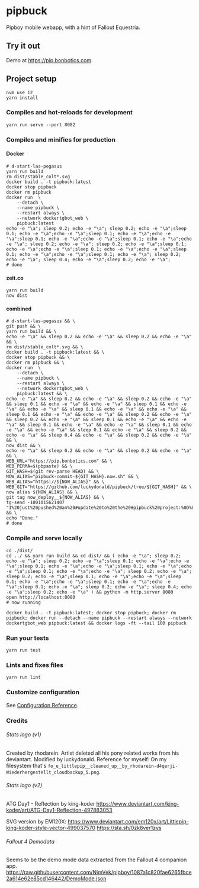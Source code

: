 # pipbuck

Pipboy mobile webapp, with a hint of Fallout Equestria.

## Try it out

Demo at https://pip.bonbotics.com.


## Project setup
```
nvm use 12
yarn install
```

### Compiles and hot-reloads for development
```
yarn run serve --port 8082
```

### Compiles and minifies for production
#### Docker
```
# d-start-las-pegasus
yarn run build
rm dist/stable_colt*.svg
docker build . -t pipbuck:latest
docker stop pipbuck
docker rm pipbuck
docker run  \
    --detach \
    --name pipbuck \
    --restart always \
    --network dockertgbot_web \
    pipbuck:latest
echo -e "\a"; sleep 0.2; echo -e "\a"; sleep 0.2; echo -e "\a";sleep 0.1; echo -e "\a";echo -e "\a";sleep 0.1; echo -e "\a";echo -e "\a";sleep 0.1; echo -e "\a";echo -e "\a";sleep 0.1; echo -e "\a";echo -e "\a"; sleep 0.2; echo -e "\a"; sleep 0.2; echo -e "\a";sleep 0.1; echo -e "\a";echo -e "\a";sleep 0.1; echo -e "\a";echo -e "\a";sleep 0.1; echo -e "\a";echo -e "\a";sleep 0.1; echo -e "\a"; sleep 0.2; echo -e "\a"; sleep 0.4; echo -e "\a";sleep 0.2; echo -e "\a";
# done
```
#### zeit.co
```
yarn run build
now dist
```

#### combined
```
# d-start-las-pegasus && \
git push && \
yarn run build && \
echo -e "\a" && sleep 0.2 && echo -e "\a" && sleep 0.2 && echo -e "\a" && \
rm dist/stable_colt*.svg && \
docker build . -t pipbuck:latest && \
docker stop pipbuck && \
docker rm pipbuck && \
docker run  \
    --detach \
    --name pipbuck \
    --restart always \
    --network dockertgbot_web \
    pipbuck:latest && \
echo -e "\a" && sleep 0.2 && echo -e "\a" && sleep 0.2 && echo -e "\a" && sleep 0.1 && echo -e "\a" && echo -e "\a" && sleep 0.1 && echo -e "\a" && echo -e "\a" && sleep 0.1 && echo -e "\a" && echo -e "\a" && sleep 0.1 && echo -e "\a" && echo -e "\a" && sleep 0.2 && echo -e "\a" && sleep 0.2 && echo -e "\a" && sleep 0.1 && echo -e "\a" && echo -e "\a" && sleep 0.1 && echo -e "\a" && echo -e "\a" && sleep 0.1 && echo -e "\a" && echo -e "\a" && sleep 0.1 && echo -e "\a" && sleep 0.2 && echo -e "\a" && sleep 0.4 && echo -e "\a" && sleep 0.2 && echo -e "\a" && \
now dist && \
echo -e "\a" && sleep 0.2 && echo -e "\a" && sleep 0.2 && echo -e "\a" && \
WEB_URL="https://pip.bonbotics.com" && \
WEB_PERMA=$(pbpaste) && \
GIT_HASH=$(git rev-parse HEAD) && \
NOW_ALIAS="pipbuck-commit-${GIT_HASH}.now.sh" && \
WEB_ALIAS="https://${NOW_ALIAS}" && \
WEB_GIT="https://github.com/luckydonald/pipbuck/tree/${GIT_HASH}" && \
now alias ${NOW_ALIAS} && \
git tag now_deploy__${NOW_ALIAS} && \
tg-send -1001015621407 "I%20just%20pushed%20an%20#update%20to%20the%20#pipbuck%20project:%0D%0ALive%20Link:%20${WEB_URL}%0D%0APermalink:%20${WEB_ALIAS}%0D%0ASource:%20${WEB_GIT}" && \
echo "Done."
# done
```


### Compile and serve locally
```
cd ./dist/
cd ../ && yarn run build && cd dist/ && ( echo -e "\a"; sleep 0.2; echo -e "\a"; sleep 0.2; echo -e "\a";sleep 0.1; echo -e "\a";echo -e "\a";sleep 0.1; echo -e "\a";echo -e "\a";sleep 0.1; echo -e "\a";echo -e "\a";sleep 0.1; echo -e "\a";echo -e "\a"; sleep 0.2; echo -e "\a"; sleep 0.2; echo -e "\a";sleep 0.1; echo -e "\a";echo -e "\a";sleep 0.1; echo -e "\a";echo -e "\a";sleep 0.1; echo -e "\a";echo -e "\a";sleep 0.1; echo -e "\a"; sleep 0.2; echo -e "\a"; sleep 0.4; echo -e "\a";sleep 0.2; echo -e "\a" ) && python -m http.server 8080
open http://localhost:8080
# now running

```

```
docker build . -t pipbuck:latest; docker stop pipbuck; docker rm pipbuck; docker run --detach --name pipbuck --restart always --network dockertgbot_web pipbuck:latest && docker logs -ft --tail 100 pipbuck
```


### Run your tests
```
yarn run test
```

### Lints and fixes files
```
yarn run lint
```

### Customize configuration
See [Configuration Reference](https://cli.vuejs.org/config/).

### Credits
###### Stats logo (v1)
Created by rhodarein. Artist deleted all his pony related works from his deviantart.
Modified by luckydonald.
Reference for myself: On my filesystem that's `fo_e_littlepip__cleaned_up__by_rhodarein-d4qerji-Wiederhergestellt_cloudbackup_5.png`.

###### Stats logo (v2)

ATG Day1 - Reflection by king-koder
https://www.deviantart.com/king-koder/art/ATG-Day1-Reflection-497883053

SVG version by EM120X:
https://www.deviantart.com/em120x/art/Littlepip-king-koder-style-vector-499037570
https://sta.sh/0zk8ver1zys


###### Fallout 4 Demodata
Seems to be the demo mode data extracted from the Fallout 4 companion app.
https://raw.githubusercontent.com/NimVek/pipboy/1087a1c820fae6265fbce2a614e62e85cd146442/DemoMode.json
